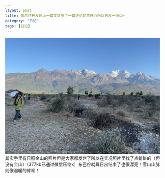 ```yaml
---
layout: post
title: 偶尔打开发现上一篇文章多了一篇评论非常开心所以再发一张😊☀
category: "日记"
tags: [日记]
---
```

![玉龙雪山](..\asset\玉龙雪山.jpg)
其实手里有日照金山的照片但是大家都发烂了所以在实况照片里找了点新鲜的（但没有金山）（377kb已通过微信压缩x）东巴谷就算日出结束了也很漂亮！雪山山脉则像温暖的臂弯！